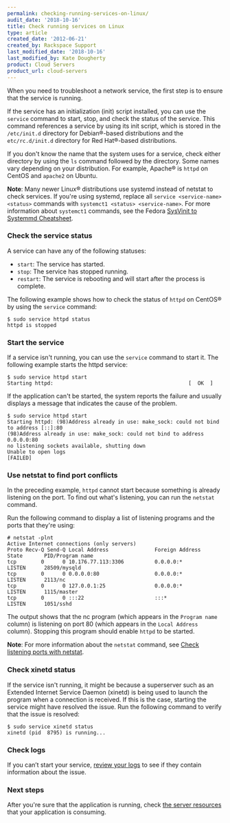 ```yaml
---
permalink: checking-running-services-on-linux/
audit_date: '2018-10-16'
title: Check running services on Linux
type: article
created_date: '2012-06-21'
created_by: Rackspace Support
last_modified_date: '2018-10-16'
last_modified_by: Kate Dougherty
product: Cloud Servers
product_url: cloud-servers
---
```


When you need to troubleshoot a network service, the first step is to ensure
that the service is running.

If the service has an initialization (init) script installed, you can use the
`service` command to start, stop, and check the status of the service. This
command references a service by using its init script, which is stored in the
`/etc/init.d` directory for Debian&reg;-based distributions and the
`etc/rc.d/init.d` directory for Red Hat&reg;-based distributions.

If you don't know the name that the system uses for a service, check either
directory by using the `ls` command followed by the directory. Some names vary
depending on your distribution. For example, Apache&reg; is `httpd` on CentOS
and `apache2` on Ubuntu.

**Note**: Many newer Linux&reg; distributions use systemd instead of netstat
to check services. If you're using systemd, replace all `service
<service-name> <status>` commands with `systemct1 <status> <service-name>`.
For more information about `systemct1` commands, see the Fedora [SysVinit to
Systemmd
Cheatsheet](https://fedoraproject.org/wiki/SysVinit_to_Systemd_Cheatsheet).

### Check the service status

A service can have any of the following statuses:

- `start`: The service has started.
- `stop`: The service has stopped running.
- `restart`: The service is rebooting and will start after the process is
  complete.

The following example shows how to check the status of `httpd` on CentOS&reg;
by using the `service` command:

    $ sudo service httpd status
    httpd is stopped

### Start the service

If a service isn't running, you can use the `service` command to start it. The
following example starts the httpd service:

    $ sudo service httpd start
    Starting httpd:                                            [  OK  ]

If the application can't be started, the system reports the
failure and usually displays a message that indicates the cause of the problem.

    $ sudo service httpd start
    Starting httpd: (98)Address already in use: make_sock: could not bind to address [::]:80
    (98)Address already in use: make_sock: could not bind to address 0.0.0.0:80
    no listening sockets available, shutting down
    Unable to open logs
    [FAILED]

### Use netstat to find port conflicts

In the  preceding example, `httpd` cannot start because something is
already listening on the port. To find out what's listening, you can run the
`netstat` command.

Run the following command to display a list of listening programs and the
ports that they're using:

    # netstat -plnt
    Active Internet connections (only servers)
    Proto Recv-Q Send-Q Local Address               Foreign Address             State       PID/Program name
    tcp        0      0 10.176.77.113:3306          0.0.0.0:*                   LISTEN      28509/mysqld
    tcp        0      0 0.0.0.0:80                  0.0.0.0:*                   LISTEN      2113/nc
    tcp        0      0 127.0.0.1:25                0.0.0.0:*                   LISTEN      1115/master
    tcp        0      0 :::22                       :::*                        LISTEN      1051/sshd

The output shows that the nc program (which appears in the `Program name`
column) is listening on port 80 (which appears in the `Local Address`
column). Stopping this program should enable `httpd` to be started.

**Note**: For more information about the `netstat` command, see [Check listening ports with netstat](/how-to/checking-listening-ports-with-netstat).

### Check xinetd status

If the service isn't running, it might be because a superserver such as
an Extended Internet Service Daemon (xinetd) is being used to launch the
program when a connection is received. If this is the case, starting the
service might have resolved the issue. Run the following command to verify
that the issue is resolved:

    $ sudo service xinetd status
    xinetd (pid  8795) is running...

### Check logs

If you can’t start your service, [review your
logs](https://community.rackspace.com/products/f/25/t/531) to see if they
contain information about the issue.

### Next steps
After you're sure that the application is running, check [the server
resources](/how-to/checking-system-load-on-linux) that your application is
consuming.
